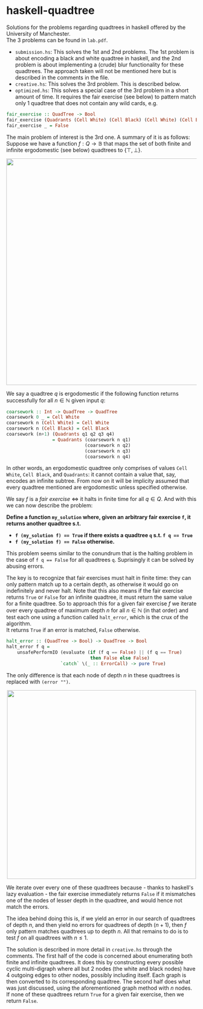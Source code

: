 # haskell-quadtree

Solutions for the problems regarding quadtrees in haskell offered by the University of Manchester.\
The 3 problems can be found in `lab.pdf`.
 - `submission.hs`: This solves the 1st and 2nd problems. The 1st problem is about encoding a black and white quadtree in haskell, and the 2nd problem
is about implementing a (crude) blur functionality for these quadtrees. The approach taken will not be mentioned here but is described in the comments in the file.
 - `creative.hs`: This solves the 3rd problem. This is described below.
 - `optimized.hs`: This solves a special case of the 3rd problem in a short amount of time. It requires the fair exercise (see below) to pattern match only 1
quadtree that does not contain any wild cards, e.g.
```haskell
fair_exercise :: QuadTree -> Bool
fair_exercise (Quadrants (Cell White) (Cell Black) (Cell White) (Cell Black)) = True
fair_exercise _ = False
```

The main problem of interest is the 3rd one. A summary of it is as follows:\
Suppose we have a function $f : Q \rightarrow \mathbb{B}$ that maps the set of both finite and infinite ergodomestic (see below) quadtrees to $\lbrace \top, \bot \rbrace$.

<p align="center">
  <img src=https://github.com/user-attachments/assets/846d4839-9227-440c-abd9-96408b4c3c3b width="600">
</p>

We say a quadtree $q$ is ergodomestic if the following function returns successfully for all $n \in \mathbb{N}$ given input $q$:
```haskell
coarsework :: Int -> QuadTree -> QuadTree
coarsework 0 _ = Cell White
coarsework n (Cell White) = Cell White
coarsework n (Cell Black) = Cell Black
coarsework (n+1) (Quadrants q1 q2 q3 q4)
                 = Quadrants (coarsework n q1)
                             (coarsework n q2)
                             (coarsework n q3)
                             (coarsework n q4)
```

In other words, an ergodomestic quadtree only comprises of values `Cell White`, `Cell Black`, and `Quadrants`: it cannot contain a value that, say, encodes an infinite subtree.
From now on it will be implicity assumed that every quadtree mentioned are ergodomestic unless specified otherwise.

We say $f$ is a _fair exercise_ $\Leftrightarrow$ it halts in finite time for all $q \in Q$. And with this we can now describe the problem:

__Define a function `my_solution` where, given an arbitrary fair exercise `f`, it returns another quadtree s.t.__
 - __`f (my_solution f) == True` if there exists a quadtree `q` s.t. `f q == True`__
 - __`f (my_solution f) == False` otherwise.__

This problem seems similar to the conundrum that is the halting problem in the case of `f q == False` for all quadtrees `q`. Suprisingly it can be solved by abusing errors.

The key is to recognize that fair exercises must halt in finite time: they can only pattern match up to a certain depth, as otherwise it would go on indefinitely and never halt. 
Note that this also means if the fair exercise returns `True` or `False` for an infinite quadtree, it must return the same value for a finite quadtree.
So to approach this for a given fair exercise $f$ we iterate over every quadtree of maximum depth $n$ for all $n \in \mathbb{N}$ (in that order) and test each one using a function called `halt_error`, 
which is the crux of the algorithm.\
It returns `True` if an error is matched, `False` otherwise.
```haskell
halt_error :: (QuadTree -> Bool) -> QuadTree -> Bool
halt_error f q =
    unsafePerformIO (evaluate (if (f q == False) || (f q == True)
                               then False else False)
                    `catch` \(_ :: ErrorCall) -> pure True)

```
The only difference is that each node of depth $n$ in these quadtrees is replaced with `(error "")`.

<p align="center">
  <img src="https://github.com/user-attachments/assets/72d11d8a-f647-4878-8dfa-c72811a11da1" width="500">
</p>

We iterate over every one of these quadtrees because - thanks to haskell's lazy evaluation - the fair exercise immediately returns `False` if it mismatches one of the nodes of lesser depth in the quadtree,
and would hence not match the errors.

The idea behind doing this is, if we yield an error in our search of quadtrees of depth $n$, and then yield no errors for quadtrees of depth $(n+1)$, then $f$ only pattern matches quadtrees
up to depth $n$. All that remains to do is to test $f$ on all quadtrees with $n \leq 1$.

The solution is described in more detail in `creative.hs` through the comments. The first half of the code is concerned about enumerating both finite and infinite quadtrees. It does this by constructing
every possible cyclic multi-digraph where all but 2 nodes (the white and black nodes) have 4 outgoing edges to other nodes, possibly including itself. Each graph is then converted to its corresponding quadtree.
The second half does what was just discussed, using the aforementioned graph method with $n$ nodes. If none of these quadtrees return `True` for a given fair exercise, then we return `False`.
